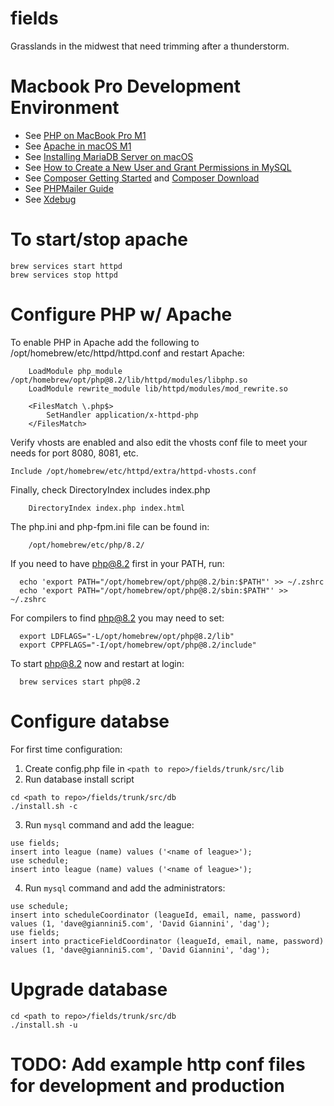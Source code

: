 # fields
Grasslands in the midwest that need trimming after a thunderstorm.

# Macbook Pro Development Environment
- See [PHP on MacBook Pro M1](https://medium.com/@ahmedazier/the-ultimate-guide-to-installing-php-on-macbook-pro-m1-21ff9173eb3d)
- See [Apache in macOS M1](https://dev.to/hte305/how-to-install-apache-in-macos-m1-montery-12xx-2k51)
- See [Installing MariaDB Server on macOS](https://mariadb.com/kb/en/installing-mariadb-on-macos-using-homebrew/)
- See [How to Create a New User and Grant Permissions in MySQL](https://www.digitalocean.com/community/tutorials/how-to-create-a-new-user-and-grant-permissions-in-mysql)
- See [Composer Getting Started](https://getcomposer.org/doc/00-intro.md) and [Composer Download](https://getcomposer.org/doc/00-intro.md)
- See [PHPMailer Guide](https://mailtrap.io/blog/phpmailer/)
- See [Xdebug](https://dev.to/scriptmint/installing-xdebug-3-on-macos-and-debug-in-vs-code-3l5h)

# To start/stop apache
```
brew services start httpd
brew services stop httpd
```

# Configure PHP w/ Apache
To enable PHP in Apache add the following to /opt/homebrew/etc/httpd/httpd.conf and restart Apache:
```
    LoadModule php_module /opt/homebrew/opt/php@8.2/lib/httpd/modules/libphp.so
    LoadModule rewrite_module lib/httpd/modules/mod_rewrite.so

    <FilesMatch \.php$>
        SetHandler application/x-httpd-php
    </FilesMatch>
```

Verify vhosts are enabled and also edit the vhosts conf file to meet your needs for port 8080, 8081, etc.
```
Include /opt/homebrew/etc/httpd/extra/httpd-vhosts.conf
```

Finally, check DirectoryIndex includes index.php
```
    DirectoryIndex index.php index.html
```

The php.ini and php-fpm.ini file can be found in:
```
    /opt/homebrew/etc/php/8.2/
```

If you need to have php@8.2 first in your PATH, run:
```
  echo 'export PATH="/opt/homebrew/opt/php@8.2/bin:$PATH"' >> ~/.zshrc
  echo 'export PATH="/opt/homebrew/opt/php@8.2/sbin:$PATH"' >> ~/.zshrc
```

For compilers to find php@8.2 you may need to set:
```
  export LDFLAGS="-L/opt/homebrew/opt/php@8.2/lib"
  export CPPFLAGS="-I/opt/homebrew/opt/php@8.2/include"
```

To start php@8.2 now and restart at login:
```
  brew services start php@8.2
```

# Configure databse
For first time configuration:
1. Create config.php file in `<path to repo>/fields/trunk/src/lib`
2. Run database install script
```
cd <path to repo>/fields/trunk/src/db
./install.sh -c
```
3. Run `mysql` command and add the league:
```
use fields;
insert into league (name) values ('<name of league>');
use schedule;
insert into league (name) values ('<name of league>');
```
4. Run `mysql` command and add the administrators:
```
use schedule;
insert into scheduleCoordinator (leagueId, email, name, password) values (1, 'dave@giannini5.com', 'David Giannini', 'dag');
use fields;
insert into practiceFieldCoordinator (leagueId, email, name, password) values (1, 'dave@giannini5.com', 'David Giannini', 'dag');
```


# Upgrade database
```
cd <path to repo>/fields/trunk/src/db
./install.sh -u
```

# TODO: Add example http conf files for development and production
